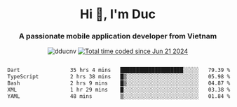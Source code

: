 <h1 align="center">
  Hi 👋, I'm  Duc</h1>
<h3 align="center">A passionate mobile application developer from Vietnam</h3>  
  
<p align="center"> <img src="https://komarev.com/ghpvc/?username=dducnv&label=Profile%20views&color=0e75b6&style=flat" alt="dducnv" /> 
<a href="https://wakatime.com/@4d2a2cd9-1bcb-4dd1-84a4-dce128a35137"><img src="https://wakatime.com/badge/user/4d2a2cd9-1bcb-4dd1-84a4-dce128a35137.svg" alt="Total time coded since Jun 21 2024" /></a>
</p>  

<div style="width: 100vw; overflow-x: auto; flex:center">
  <!--START_SECTION:waka-->

```txt
Dart                35 hrs 4 mins   ████████████████████░░░░░   79.39 %
TypeScript          2 hrs 38 mins   █▒░░░░░░░░░░░░░░░░░░░░░░░   05.98 %
Bash                2 hrs 9 mins    █▒░░░░░░░░░░░░░░░░░░░░░░░   04.87 %
XML                 1 hr 29 mins    █░░░░░░░░░░░░░░░░░░░░░░░░   03.38 %
YAML                48 mins         ▒░░░░░░░░░░░░░░░░░░░░░░░░   01.84 %
```

<!--END_SECTION:waka-->
</div>




  
